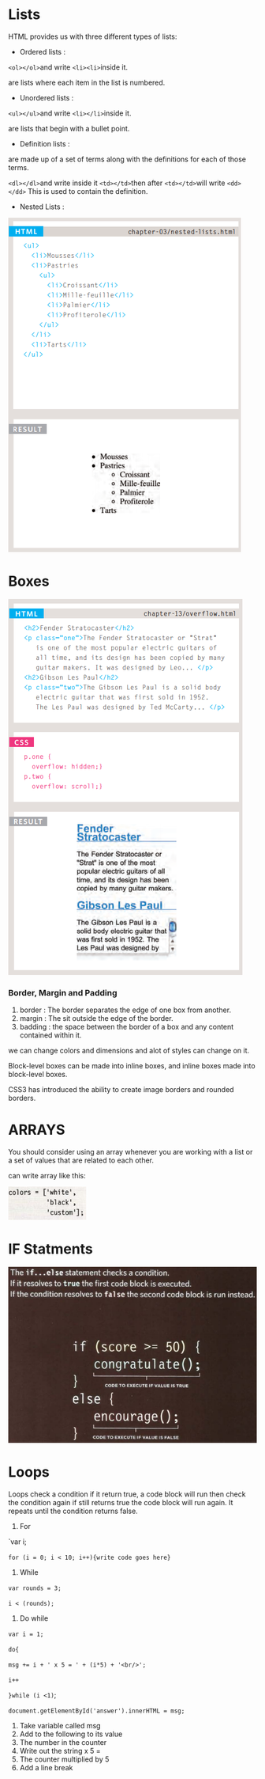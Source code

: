 # Lists

HTML provides us with three different types of lists:

- Ordered lists :

`<ol></ol>`and write `<li><li>`inside it.

are lists where each item in the list is numbered.

- Unordered lists :

`<ul></ul>`and write `<li></li>`inside it.

 are lists that begin with a bullet point.

- Definition lists :

 are made up of a set of terms along with the definitions for each of those terms.

 `<dl></dl>`and write inside it `<td></td>`then after `<td></td>`will write `<dd></dd>` This is used to contain the definition.

 - Nested Lists :

 ![nested list](imgs/nested.PNG)


 # Boxes

![box](imgs/box.PNG)


### Border, Margin and Padding

1. border :  The border separates the edge of one box from another.
1. margin :  The sit outside the edge of the border.
1. badding :  the space between the border of a box and any content contained within it.

we can change colors and dimensions and alot of styles can change on it.

Block-level boxes can be made into inline boxes, and inline boxes made into block-level boxes.

CSS3 has introduced the ability to create image borders and rounded borders.



# ARRAYS

You should consider using an array whenever you are working with a list or a set of values that are related to each other.

can write array like this:

![array](imgs/array2.PNG)


# IF Statments

![if statment](imgs/if.PNG)


# Loops

Loops check a condition if it return true, a code block will run
then check the condition again if still returns true the code block will
run again. It repeats until the condition returns false.

1. For 

`var i;

`for (i = 0; i < 10; i++){write code goes here}`

1. While

`var rounds = 3;`

`i < (rounds);`

1. Do while

`var i = 1;`

`do{`

`msg += i + ' x 5 = ' + (i*5) + '<br/>';`

`i++`

`}while (i <1)`;

`document.getElementById('answer').innerHTML = msg;`

1. Take variable called msg 
1. Add to the following to its value
1. The number in the counter 
1. Write out the string x 5 =
1. The counter multiplied by 5
1. Add a line break




